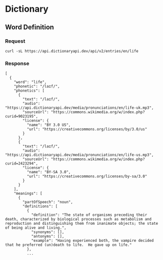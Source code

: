 # Dictionary

##  Word Definition

### Request

    curl -sL https://api.dictionaryapi.dev/api/v2/entries/en/life

### Response

    [
      {
        "word": "life",
        "phonetic": "/laɪf/",
        "phonetics": [
          {
            "text": "/laɪf/",
            "audio": "https://api.dictionaryapi.dev/media/pronunciations/en/life-uk.mp3",
            "sourceUrl": "https://commons.wikimedia.org/w/index.php?curid=9023195",
            "license": {
              "name": "BY 3.0 US",
              "url": "https://creativecommons.org/licenses/by/3.0/us"
            }
          },
          {
            "text": "/laɪf/",
            "audio": "https://api.dictionaryapi.dev/media/pronunciations/en/life-us.mp3",
            "sourceUrl": "https://commons.wikimedia.org/w/index.php?curid=2423294",
            "license": {
              "name": "BY-SA 3.0",
              "url": "https://creativecommons.org/licenses/by-sa/3.0"
            }
          }
        ],
        "meanings": [
          {
            "partOfSpeech": "noun",
            "definitions": [
              {
                "definition": "The state of organisms preceding their death, characterized by biological processes such as metabolism and reproduction and distinguishing them from inanimate objects; the state of being alive and living.",
                "synonyms": [],
                "antonyms": [],
                "example": "Having experienced both, the vampire decided that he preferred (un)death to life.  He gave up on life."
              },
              ...
